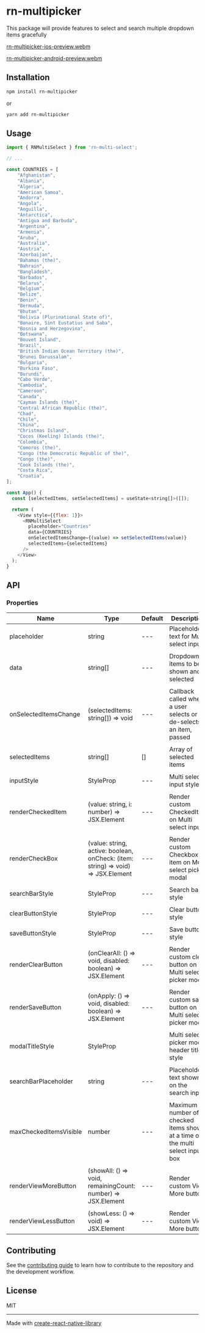 # rn-multipicker

This package will provide features to select and search multiple dropdown items gracefully

[rn-multipicker-ios-preview.webm](https://github.com/rahull04/rn-multipicker/assets/59685264/c8a87f3f-d698-4a41-bd7d-45af71391330)

[rn-multipicker-android-preview.webm](https://github.com/rahull04/rn-multipicker/assets/59685264/c963034d-284c-4903-a477-e2a81a04cd84)



## Installation

```sh
npm install rn-multipicker
```

or

```sh
yarn add rn-multipicker
```

## Usage

```js
import { RNMultiSelect } from 'rn-multi-select';

// ...

const COUNTRIES = [
	"Afghanistan",
	"Albania",
	"Algeria",
	"American Samoa",
	"Andorra",
	"Angola",
	"Anguilla",
	"Antarctica",
	"Antigua and Barbuda",
	"Argentina",
	"Armenia",
	"Aruba",
	"Australia",
	"Austria",
	"Azerbaijan",
	"Bahamas (the)",
	"Bahrain",
	"Bangladesh",
	"Barbados",
	"Belarus",
	"Belgium",
	"Belize",
	"Benin",
	"Bermuda",
	"Bhutan",
	"Bolivia (Plurinational State of)",
	"Bonaire, Sint Eustatius and Saba",
	"Bosnia and Herzegovina",
	"Botswana",
	"Bouvet Island",
	"Brazil",
	"British Indian Ocean Territory (the)",
	"Brunei Darussalam",
	"Bulgaria",
	"Burkina Faso",
	"Burundi",
	"Cabo Verde",
	"Cambodia",
	"Cameroon",
	"Canada",
	"Cayman Islands (the)",
	"Central African Republic (the)",
	"Chad",
	"Chile",
	"China",
	"Christmas Island",
	"Cocos (Keeling) Islands (the)",
	"Colombia",
	"Comoros (the)",
	"Congo (the Democratic Republic of the)",
	"Congo (the)",
	"Cook Islands (the)",
	"Costa Rica",
	"Croatia",
];

const App() {
  const [selectedItems, setSelectedItems] = useState<string[]>([]);

  return (
    <View style={{flex: 1}}>
      <RNMultiSelect
        placeholder="Countries"
        data={COUNTRIES}
        onSelectedItemsChange={(value) => setSelectedItems(value)}
        selectedItems={selectedItems}
      />
    </View>
  );
}
```

## API

### Properties

| Name | Type | Default | Description |
|---|---|---|---|
| placeholder | string | --- | Placeholder text for Multi select input |
|   |   |   |   |
| data | string[] | --- | Dropdown items to be shown and selected |
|   |   |   |   |
| onSelectedItemsChange | (selectedItems: string[]) => void | --- | Callback called when a user selects or de-selects an item, passed |
|   |   |   |   |
| selectedItems | string[] | [] | Array of selected items |
|   |   |   |   |
| inputStyle | StyleProp<ViewStyle> | --- | Multi select input style |
|   |   |   |   |
| renderCheckedItem | (value: string, i: number) => JSX.Element | --- | Render custom CheckedItem on Multi select input |
|   |   |   |   |
| renderCheckBox | (value: string, active: boolean, onCheck: (item: string) => void) => JSX.Element | --- | Render custom Checkbox item on Multi select picker modal |
|   |   |   |   |
| searchBarStyle | StyleProp<TextStyle> | --- | Search bar style |
|   |   |   |   |
| clearButtonStyle | StyleProp<ViewStyle> | --- | Clear button style |
|   |   |   |   |
| saveButtonStyle | StyleProp<ViewStyle> | --- | Save button style |
|   |   |   |   |
| renderClearButton | (onClearAll: () => void, disabled: boolean) => JSX.Element | --- | Render custom clear button on Multi select picker modal |
|   |   |   |   |
| renderSaveButton | (onApply: () => void, disabled: boolean) => JSX.Element | --- | Render custom save button on Multi select picker modal |
|   |   |   |   |
| modalTitleStyle | StyleProp<TextStyle> |  | Multi select picker modal header title style |
|   |   |   |   |
| searchBarPlaceholder | string | --- | Placeholder text shown on the search input |
|   |   |   |   |
| maxCheckedItemsVisible | number | --- | Maximum number of checked items shown at a time on the multi select input box |
|   |   |   |   |
| renderViewMoreButton | (showAll: () => void, remainingCount: number) => JSX.Element | --- | Render custom View More button |
|   |   |   |   |
| renderViewLessButton | (showLess: () => void) => JSX.Element | --- | Render custom View More button |


## Contributing

See the [contributing guide](CONTRIBUTING.md) to learn how to contribute to the repository and the development workflow.

## License

MIT

---

Made with [create-react-native-library](https://github.com/callstack/react-native-builder-bob)
